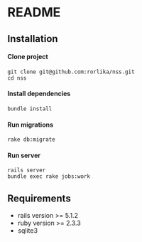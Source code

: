 # README


Installation
-----------------
#### Clone project
```
git clone git@github.com:rorlika/nss.git
cd nss
```
#### Install dependencies
```
bundle install
```
#### Run migrations
```
rake db:migrate
```
#### Run server
```
rails server
bundle exec rake jobs:work
```
## Requirements 
* rails version >= 5.1.2
* ruby version >=  2.3.3
* sqlite3
